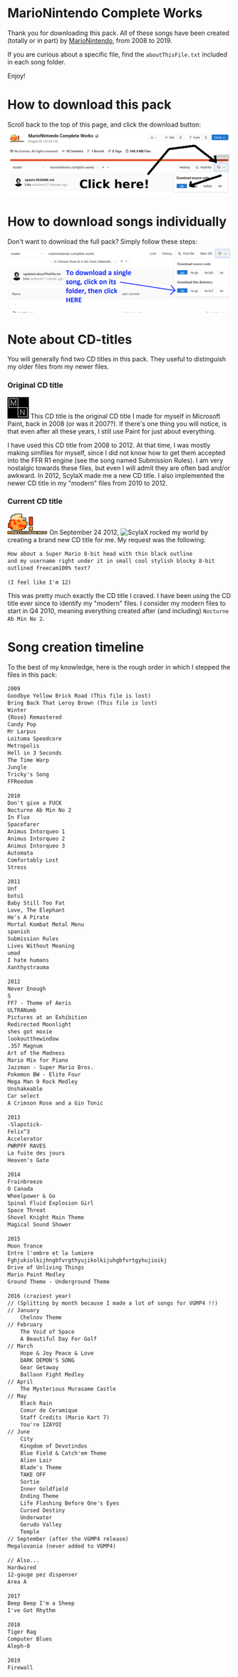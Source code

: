 # MarioNintendo Complete Works

Thank you for downloading this pack. All of these songs have been created (totally or in part)
by [MarioNintendo](http://www.flashflashrevolution.com/profile/MarioNintendo/), from 2008 to 2019.

If you are curious about a specific file, find the `aboutThisFile.txt` included in
each song folder.

Enjoy!

# How to download this pack
Scroll back to the top of this page, and click the download button:
![How to download this pack](howtodownload.png)

# How to download songs individually
Don't want to download the full pack? Simply follow these steps:
![How to download a single song](download1song.png)


# Note about CD-titles
You will generally find two CD titles in this pack. They useful to distinguish my older files from my newer
files.

### Original CD title
![](og-mntitle.png)
This CD title is the original CD title I made for myself in Microsoft Paint, back in 2008 (or was it 2007?).
If there's one thing you will notice, is that even after all these years, I still use Paint for just about
everything.

I have used this CD title from 2008 to 2012. At that time, I was mostly making simfiles for myself, since I
did not know how to get them accepted into the FFR R1 engine (see the song named Submission Rules). I am very
nostalgic towards these files, but even I will admit they are often bad and/or awkward. In 2012, ScylaX made
me a new CD title. I also implemented the newer CD title in my "modern" files from 2010 to 2012.

### Current CD title
![](mntitle.png)
On September 24 2012, ![ScylaX](http://flashflashrevolution.com/profile/ScylaX) rocked my world by creating a
brand new CD title for me. My request was the following:

```
How about a Super Mario 8-bit head with thin black outline
and my username right under it in small cool stylish blocky 8-bit outlined freecam100% text?

(I feel like I'm 12)
```

This was pretty much exactly the CD title I craved. I have been using the CD title ever since to identify my
"modern" files. I consider my modern files to start in Q4 2010, meaning everything created after (and
including) `Nocturne Ab Min No 2`.

# Song creation timeline
To the best of my knowledge, here is the rough order in which I stepped the files in this pack:

```
2009
Goodbye Yellow Brick Road (This file is lost)
Bring Back That Leroy Brown (This file is lost)
Winter
{Rose} Remastered
Candy Pop
Mr Larpus
Loituma Speedcore
Metropolis
Hell in 3 Seconds
The Time Warp
Jungle
Tricky's Song
FFReedom

2010
Don't give a FUCK
Nocturne Ab Min No 2
In Flux
Spacefarer
Animus Intorqueo 1
Animus Intorqueo 2
Animus Intorqueo 3
Automata
Comfortably Lost
Stress

2011
Unf
botu1
Baby Still Too Fat
Love, The Elephant
He's A Pirate
Mortal Kombat Metal Menu
spanish
Submission Rules
Lives Without Meaning
umad
I hate humans
Xanthystrauma

2012
Never Enough
S
FF7 - Theme of Aeris
ULTRANumb
Pictures at an Exhibition
Redirected Moonlight
shes got moxie
lookoutthewindow
.357 Magnum
Art of the Madness
Mario Mix for Piano
Jazzman - Super Mario Bros.
Pokemon BW - Elite Four
Mega Man 9 Rock Medley
Unshakeable
Car select
A Crimson Rose and a Gin Tonic

2013
-Slapstick-
Felix^3
Accelerator
PWRPFF RAVES
La fuite des jours
Heaven's Gate

2014
Frainbreeze
O Canada
Wheelpower & Go
Spinal Fluid Explosion Girl
Space Threat
Shovel Knight Main Theme
Magical Sound Shower

2015
Moon Trance
Entre l'ombre et la lumiere
Fghjukiolkijhngbfvrgthyujikolkijuhgbfvrtgyhujioikj
Drive of Unliving Things
Mario Paint Medley
Ground Theme - Underground Theme

2016 (craziest year)
// (Splitting by month because I made a lot of songs for VGMP4 !!)
// January
	Chelnov Theme
// February
	The Void of Space
	A Beautiful Day For Golf
// March
	Hope & Joy Peace & Love
	DARK DEMON'S SONG
	Gear Getaway
	Balloon Fight Medley
// April
	The Mysterious Murasame Castle
// May
	Black Rain
	Coeur de Ceramique
	Staff Credits (Mario Kart 7)
	You're IZAYOI
// June
	City
	Kingdom of Devotindos
	Blue Field & Catch'em Theme
	Alien Lair
	Blade's Theme
	TAKE OFF
	Sortie
	Inner Goldfield
	Ending Theme
	Life Flashing Before One's Eyes
	Cursed Destiny
	Underwater
	Gerudo Valley
	Temple
// September (after the VGMP4 release)
Megalovania (never added to VGMP4)

// Also...
Hardwired
12-gauge pez dispenser
Area A

2017
Beep Beep I'm a Sheep
I've Got Rhythm

2018
Tiger Rag
Computer Blues
Aleph-0

2019
Firewall
```
